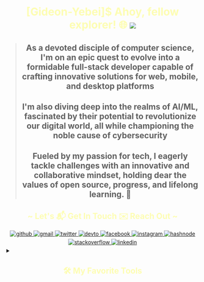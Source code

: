 <!-- markdownlint-disable MD045 -->
<!-- markdownlint-disable MD033 -->
<!-- markdownlint-disable MD041 -->
#

<div align="center">

<h1 align="center" style="color: #ff25;">
 [Gideon-Yebei]$ Ahoy, fellow explorer! 🌐 <img src="https://github.com/blackcater/blackcater/raw/main/images/Hi.gif" height="32" />
</h1>

>##  As a devoted disciple of computer science, I'm on an epic quest to evolve into a formidable full-stack developer capable of crafting innovative solutions for web, mobile, and desktop platforms
>
>## I'm also diving deep into the realms of AI/ML, fascinated by their potential to revolutionize our digital world, all while championing the noble cause of cybersecurity
>
>## Fueled by my passion for tech, I eagerly tackle challenges with an innovative and collaborative mindset, holding dear the values of **open source, progress, and lifelong learning. 🚀**

</div>

<h2 align="center" style="color: #ff25;">
~ Let's 📬 Get In Touch ✉️ Reach Out ~
</h2>

<div align="center">

<a href="https://github.com/Gideon-Yebei" target="_blank">
 <img
      src=https://img.shields.io/badge/github-%2324292e.svg?&style=for-the-badge&logo=github&logoColor=black
      alt=github style="margin-bottom: 5px;"
/>
</a>
<a href="mailto:hk-axl-coder@proton.me" target="_blank">
<img
      src=https://img.shields.io/badge/gmail-%2324292e.svg?&style=for-the-badge&logo=gmail logoColor=red
      alt=gmail style="margin-bottom: 5px;"
/>
</a>
<a href="https://twitter.com/GideonYebei" target="_blank">
<img
      src=https://img.shields.io/badge/twitter-%2300acee.svg?&style=for-the-badge&logo=twitter&logoColor=lightgrey
      alt=twitter style="margin-bottom: 5px;"
/>
</a>
<a href="https://dev.to/HK-AXL-CODER" target="_blank">
<img
      src=https://img.shields.io/badge/dev.to-%2308090A.svg?&style=for-the-badge&logo=dev.to&logoColor=white
      alt=devto style="margin-bottom: 5px;"
/>
</a>
<a href="https://m.facebook.com/profile.php/?id=100088037815575" target="_blank">
<img
      src=https://img.shields.io/badge/facebook-%232E87FB.svg?&style=for-the-badge&logo=facebook&logoColor=white
      alt=facebook style="margin-bottom: 5px;"
/>
</a>
<a href="https://www.instagram.com/calcare_spellbound/" target="_blank">
<img
      src=https://img.shields.io/badge/instagram-%23000000.svg?&style=for-the-badge&logo=instagram&logoColor=green
      alt=instagram style="margin-bottom: 5px;"
/>
</a>
<a href="https://hashnode.com/@ZenithNova" target="_blank">
<img
      src=https://img.shields.io/badge/hashnode-%232962FF.svg?&style=for-the-badge&logo=hashnode&logoColor=white
      alt=hashnode style="margin-bottom: 5px;"
/>
</a>
<a href="https://stackoverflow.com/users/HK-AXL-CODER" target="_blank">
<img
      src=https://img.shields.io/badge/stackoverflow-%23F28032.svg?&style=for-the-badge&logo=stackoverflow&logoColor=white
      alt=stackoverflow style="margin-bottom: 5px;"
/>
</a>
<a href="https://linkedin.com/in/gideon-yebei" target="_blank">
<img
      src=https://img.shields.io/badge/linkedin-%231E77B5.svg?&style=for-the-badge&logo=linkedin&logoColor=blue
      alt=linkedin style="margin-bottom: 5px;"
/>
</a>

</div>

<details>

<summary>
<h2 align="center" style="color: #ff25;">
🛠️ My Favorite Tools
</h2>
</summary>

<div align="center">

  <h3>👨‍💻 Programming Languages</h3>

<a href="#">
    <img
        alt="C"
        src="icons/c.svg"
        height=55
    />
</a>
<a href="#">
    <img
        alt="C"
        src="icons/cpp.svg"
        height=55
    />
</a>
<a href="#">
    <img
        alt="C"
        src="icons/csharp.svg"
        height=55
    />
</a>
<a href="#">
    <img
        alt="C"
        src="icons/vbnet.svg"
        height=55
    />
</a>
<a href="#">
    <img
        alt="C"
        src="icons/java.svg"
        height=55
    />
</a>

  <h3>🌐 Web Development</h3>

<a href="#">
    <img
        alt="C"
        src="icons/html5.svg"
        height=55
    />
</a>
<a href="#">
    <img
        alt="C"
        src="icons/css3.svg"
        height=55
    />
</a>
<a href="#">
    <img
        alt="C"
        src="icons/js.svg"
        height=55
    />
</a>
<a href="#">
    <img
        alt="C"
        src="icons/php.svg"
        height=55
    />
</a>

  <h3>Scripting Languages</h3>

<a href="#">
    <img
        alt="C"
        src="icons/bash-1.svg"
        height=55
    />
</a>
<a href="#">
    <img
        alt="C"
        src="icons/powershell.svg"
        height=55
    />
</a>

  <h3>🗄️ Databases and Cloud Hosting</h3>

<a href="#">
    <img
        alt="C"
        src="icons/mongodb.svg"
        height=55
    />
</a>
<a href="#">
    <img
        alt="C"
        src="icons/mariadb.svg"
        height=55
    />
</a>
<a href="#">
    <img
        alt="C"
        src="icons/mysql.svg"
        height=55
    />
</a>
<a href="#">
    <img
        alt="C"
        src="icons/vercel-1.svg.png"
        height=30
    />
</a>

  <h3>Dev Ops</h3>

<a href="#">
    <img
        alt="C"
        src="icons/docker.svg"
        height=55
    />
</a>
<a href="#">
    <img
        alt="C"
        src="icons/git.svg"
        height=55
    />
</a>

  <h3>💻 Software and Tools</h3>

<a href="#">
    <img
        alt="C"
        src="icons/archlinux.png"
        height=55
    />
</a>
<a href="#">
    <img
        alt="C"
        src="icons/jetbrains.png"
        height=55
    />
</a>
<a href="#">
    <img
        alt="C"
        src="icons/discord.svg"
        height=55
    />
</a>
<a href="#">
    <img
        alt="C"
        src="icons/slack.svg"
        height=55
    />
</a>

</div>

</details>
